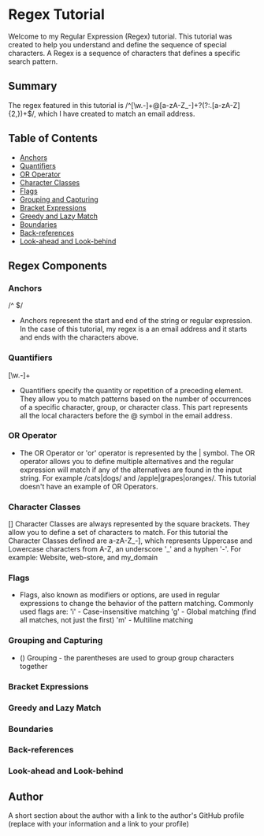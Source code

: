 # Regex Tutorial
 
Welcome to my Regular Expression (Regex) tutorial. This tutorial was created to help you understand and define the sequence of special characters. A Regex is a sequence of characters that defines a specific search pattern.

## Summary

The regex featured in this tutorial is /^[\w.-]+@[a-zA-Z_-]+?(?:\.[a-zA-Z]{2,})+$/, which I have created to match an email address.


## Table of Contents

- [Anchors](#anchors)
- [Quantifiers](#quantifiers)
- [OR Operator](#or-operator)
- [Character Classes](#character-classes)
- [Flags](#flags)
- [Grouping and Capturing](#grouping-and-capturing)
- [Bracket Expressions](#bracket-expressions)
- [Greedy and Lazy Match](#greedy-and-lazy-match)
- [Boundaries](#boundaries)
- [Back-references](#back-references)
- [Look-ahead and Look-behind](#look-ahead-and-look-behind)

## Regex Components

### Anchors
/^  $/
- Anchors represent the start and end of the string or regular expression. In the case of this tutorial, my regex is a an email address and it starts and ends with the characters above.
### Quantifiers
[\w.-]+
- Quantifiers specify the quantity or repetition of a preceding element. They allow you to match patterns based on the number of occurrences of a specific character, group, or character class. This part represents all the local characters before the @ symbol in the email address.

### OR Operator
- The OR Operator or 'or' operator is represented by the | symbol. The OR operator allows you to define multiple alternatives and the regular expression will match if any of the alternatives are found in the input string. For example /cats|dogs/ and /apple|grapes|oranges/. This tutorial doesn't have an example of OR Operators.

### Character Classes
[]
Character Classes are always represented by the square brackets. They allow you to define a set of characters to match. For this tutorial the Character Classes defined are a-zA-Z_-], which represents Uppercase and Lowercase characters from A-Z, an underscore '_' and a hyphen '-'. For example: Website, web-store, and my_domain

### Flags
- Flags, also known as modifiers or options, are used in regular expressions to change the behavior of the pattern matching. Commonly used flags are:
'i' - Case-insensitive matching
'g' - Global matching (find all matches, not just the first)
'm' - Multiline matching


### Grouping and Capturing
- () Grouping - the parentheses are used to group group characters together

### Bracket Expressions

### Greedy and Lazy Match

### Boundaries

### Back-references

### Look-ahead and Look-behind

## Author

A short section about the author with a link to the author's GitHub profile (replace with your information and a link to your profile)
